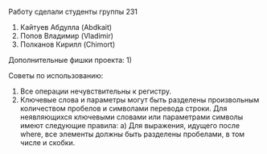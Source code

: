 Работу сделали студенты группы 231
1) Кайтуев Абдулла (Abdkait)
2) Попов Владимир (Vladimir)
3) Полканов Кирилл (Chimort)


Дополнительные фишки проекта:
1)


Советы по использованию:
1) Все операции нечувствительны к регистру.
2) Ключевые слова и параметры могут быть разделены произвольным количеством пробелов и символами перевода строки. Для неявляющихся ключевыми словами или параметрами символы имеют следующие правила: 
    а) Для выражения, идущего после where, все элементы должны быть разделены пробелами, в том числе и скобки.
